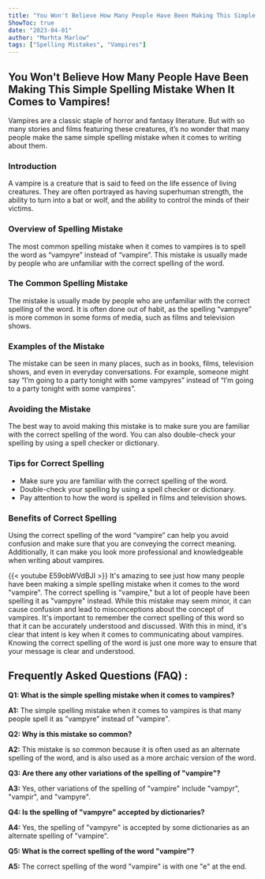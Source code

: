 ```yaml
---
title: "You Won't Believe How Many People Have Been Making This Simple Spelling Mistake When It Comes to Vampires!"
ShowToc: true 
date: "2023-04-01"
author: "Marhta Marlow" 
tags: ["Spelling Mistakes", "Vampires"]
---
```

## You Won't Believe How Many People Have Been Making This Simple Spelling Mistake When It Comes to Vampires!

Vampires are a classic staple of horror and fantasy literature. But with so many stories and films featuring these creatures, it’s no wonder that many people make the same simple spelling mistake when it comes to writing about them.

### Introduction 

A vampire is a creature that is said to feed on the life essence of living creatures. They are often portrayed as having superhuman strength, the ability to turn into a bat or wolf, and the ability to control the minds of their victims.

### Overview of Spelling Mistake 

The most common spelling mistake when it comes to vampires is to spell the word as “vampyre” instead of “vampire”. This mistake is usually made by people who are unfamiliar with the correct spelling of the word.

### The Common Spelling Mistake 

The mistake is usually made by people who are unfamiliar with the correct spelling of the word. It is often done out of habit, as the spelling “vampyre” is more common in some forms of media, such as films and television shows.

### Examples of the Mistake 

The mistake can be seen in many places, such as in books, films, television shows, and even in everyday conversations. For example, someone might say “I’m going to a party tonight with some vampyres” instead of “I’m going to a party tonight with some vampires”.

### Avoiding the Mistake 

The best way to avoid making this mistake is to make sure you are familiar with the correct spelling of the word. You can also double-check your spelling by using a spell checker or dictionary.

### Tips for Correct Spelling 

- Make sure you are familiar with the correct spelling of the word. 
- Double-check your spelling by using a spell checker or dictionary. 
- Pay attention to how the word is spelled in films and television shows. 

### Benefits of Correct Spelling 

Using the correct spelling of the word “vampire” can help you avoid confusion and make sure that you are conveying the correct meaning. Additionally, it can make you look more professional and knowledgeable when writing about vampires.

{{< youtube E59obWVdBJI >}} 
It's amazing to see just how many people have been making a simple spelling mistake when it comes to the word "vampire". The correct spelling is "vampire," but a lot of people have been spelling it as "vampyre" instead. While this mistake may seem minor, it can cause confusion and lead to misconceptions about the concept of vampires. It's important to remember the correct spelling of this word so that it can be accurately understood and discussed. With this in mind, it's clear that intent is key when it comes to communicating about vampires. Knowing the correct spelling of the word is just one more way to ensure that your message is clear and understood.

## Frequently Asked Questions (FAQ) :
**Q1: What is the simple spelling mistake when it comes to vampires?**

**A1:** The simple spelling mistake when it comes to vampires is that many people spell it as "vampyre" instead of "vampire".

**Q2: Why is this mistake so common?**

**A2:** This mistake is so common because it is often used as an alternate spelling of the word, and is also used as a more archaic version of the word. 

**Q3: Are there any other variations of the spelling of "vampire"?**

**A3:** Yes, other variations of the spelling of "vampire" include "vampyr", "vampir", and "vampyre".

**Q4: Is the spelling of "vampyre" accepted by dictionaries?**

**A4:** Yes, the spelling of "vampyre" is accepted by some dictionaries as an alternate spelling of "vampire". 

**Q5: What is the correct spelling of the word "vampire"?**

**A5:** The correct spelling of the word "vampire" is with one "e" at the end.





